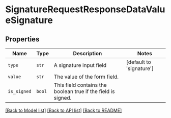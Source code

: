 # SignatureRequestResponseDataValueSignature



## Properties
Name | Type | Description | Notes
------------ | ------------- | ------------- | -------------
| `type` | ```str``` |  A signature input field  |  [default to 'signature'] |
| `value` | ```str``` |  The value of the form field.  |  |
| `is_signed` | ```bool``` |  This field contains the boolean true if the field is signed.  |  |

[[Back to Model list]](../README.md#documentation-for-models) [[Back to API list]](../README.md#documentation-for-api-endpoints) [[Back to README]](../README.md)


